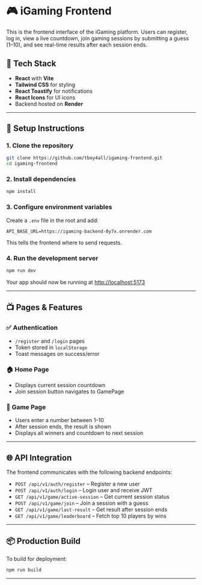 # 🎮 iGaming Frontend

This is the frontend interface of the iGaming platform. Users can register, log in, view a live countdown, join gaming sessions by submitting a guess (1–10), and see real-time results after each session ends.

## 🚀 Tech Stack

- **React** with **Vite**
- **Tailwind CSS** for styling
- **React Toastify** for notifications
- **React Icons** for UI icons
- Backend hosted on **Render**

---

## 🔧 Setup Instructions

### 1. Clone the repository

```bash
git clone https://github.com/tboy4all/igaming-frontend.git
cd igaming-frontend
```

### 2. Install dependencies

```bash
npm install
```

### 3. Configure environment variables

Create a `.env` file in the root and add:

```
API_BASE_URL=https://igaming-backend-0y7x.onrender.com
```

This tells the frontend where to send requests.

### 4. Run the development server

```bash
npm run dev
```

Your app should now be running at [http://localhost:5173](http://localhost:5173)

---

## 📺 Pages & Features

### ✅ **Authentication**

- `/register` and `/login` pages
- Token stored in `localStorage`
- Toast messages on success/error

### 🏠 **Home Page**

- Displays current session countdown
- Join session button navigates to GamePage

### 🎰 **Game Page**

- Users enter a number between 1–10
- After session ends, the result is shown
- Displays all winners and countdown to next session

---

## 🌐 API Integration

The frontend communicates with the following backend endpoints:

- `POST /api/v1/auth/register` – Register a new user
- `POST /api/v1/auth/login` – Login user and receive JWT
- `GET /api/v1/game/active-session` – Get current session status
- `POST /api/v1/game/join` – Join a session with a guess
- `GET /api/v1/game/last-result` – Get result after session ends
- `GET /api/v1/game/leaderboard` – Fetch top 10 players by wins

---

## 📦 Production Build

To build for deployment:

```bash
npm run build
```

---
